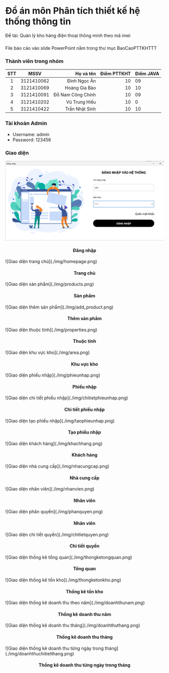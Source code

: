 # Đồ án môn Phân tích thiết kế hệ thống thông tin
 Đề tài: Quản lý kho hàng điện thoại thông minh theo mã imei
 ### 
 File báo cáo vào slide PowerPoint nằm trong thư mục BaoCaoPTTKHTTT
 ### Thành viên trong nhóm
 |STT  |MSSV        |Họ và tên         |Điểm PTTKHT|Điểm JAVA|  
|:---:|:----------:|-------------------:|---------:|----------|
|1    |3121410062  |Đinh Ngọc Ân       |10         |09        |
|2    |3121410069  |Hoàng Gia Bảo      |10         |10        |
|3    |3121410091  |Đỗ Nam Công Chính  |10         |09        |
|4    |3121410202  |Vũ Trung Hiếu      |10         |0         |
|5    |3121410422  |Trần Nhật Sinh     |10         |10        |
### Tài khoản Admin
- Username: admin
- Password: 123456
### Giao diện
 ![Giao diện đăng nhập](./img/login.png)
 <h4 align="center">Đăng nhập</h4>
![Giao diện trang chủ](./img/homepage.png)
<h4 align="center">Trang chủ</h4>
![Giao diện sản phẩm](./img/products.png)
<h4 align="center">Sản phẩm</h4>
![Giao diện thêm sản phẩm](./img/add_product.png)
<h4 align="center">Thêm sản phẩm</h4>
![Giao diện thuộc tính](./img/properties.png)
<h4 align="center">Thuộc tính</h4>
![Giao diện khu vực kho](./img/area.png)
<h4 align="center">Khu vực kho</h4>
![Giao diện phiếu nhập](./img/phieunhap.png)
<h4 align="center">Phiếu nhập</h4>
![Giao diện chi tiết phiếu nhập](./img/chitietphieunhap.png)
<h4 align="center">Chi tiết phiếu nhập</h4>
![Giao diện tạo phiếu nhập](./img/taophieunhap.png)
<h4 align="center">Tạo phiếu nhập</h4>
![Giao diện khách hàng](./img/khachhang.png)
<h4 align="center">Khách hàng</h4>
![Giao diện nhà cung cấp](./img/nhacungcap.png)
<h4 align="center">Nhà cung cấp</h4>
![Giao diện nhân viên](./img/nhanvien.png)
<h4 align="center">Nhân viên</h4>
![Giao diện phân quyền](./img/phanquyen.png)
<h4 align="center">Nhân viên</h4>
![Giao diện chi tiết quyền](./img/chitietquyen.png)
<h4 align="center">Chi tiết quyền</h4>
![Giao diện thống kê tổng quan](./img/thongketongquan.png)
<h4 align="center">Tổng quan</h4>
![Giao diện thống kê tồn kho](./img/thongketonkho.png)
<h4 align="center">Thống kê tồn kho</h4>
![Giao diện thống kê doanh thu theo năm](./img/doanhthunam.png)
<h4 align="center">Thống kê doanh thu năm</h4>
![Giao diện thống kê doanh thu tháng](./img/doanhthuthang.png)
<h4 align="center">Thống kê doanh thu tháng</h4>
![Giao diện thống kê doanh thu từng ngày trong tháng](./img/doanhthuchitietthang.png)
<h4 align="center">Thống kê doanh thu từng ngày trong tháng</h4>
